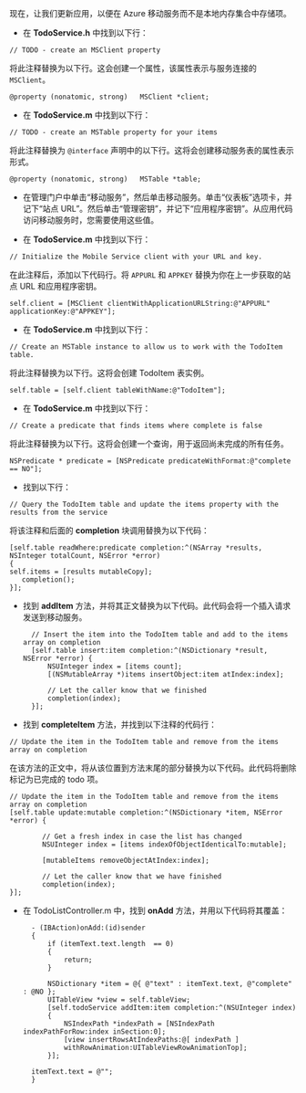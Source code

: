 
现在，让我们更新应用，以便在 Azure 移动服务而不是本地内存集合中存储项。

* 在 **TodoService.h** 中找到以下行：

```
// TODO - create an MSClient property
```

将此注释替换为以下行。这会创建一个属性，该属性表示与服务连接的 `MSClient`。

```
@property (nonatomic, strong)   MSClient *client;
```


* 在 **TodoService.m** 中找到以下行：

```
// TODO - create an MSTable property for your items
```

将此注释替换为 `@interface` 声明中的以下行。这将会创建移动服务表的属性表示形式。

```
@property (nonatomic, strong)   MSTable *table;
```


* 在管理门户中单击“移动服务”，然后单击移动服务。单击“仪表板”选项卡，并记下“站点 URL”。然后单击“管理密钥”，并记下“应用程序密钥”。从应用代码访问移动服务时，您需要使用这些值。


* 在 **TodoService.m** 中找到以下行：

```
// Initialize the Mobile Service client with your URL and key.
```

在此注释后，添加以下代码行。将 `APPURL` 和 `APPKEY` 替换为你在上一步获取的站点 URL 和应用程序密钥。

```
self.client = [MSClient clientWithApplicationURLString:@"APPURL" applicationKey:@"APPKEY"];
```


* 在 **TodoService.m** 中找到以下行：

```
// Create an MSTable instance to allow us to work with the TodoItem table.
```

将此注释替换为以下行。这将会创建 TodoItem 表实例。

```
self.table = [self.client tableWithName:@"TodoItem"];
```


* 在 **TodoService.m** 中找到以下行：

```
// Create a predicate that finds items where complete is false
```

将此注释替换为以下行。这将会创建一个查询，用于返回尚未完成的所有任务。

```
NSPredicate * predicate = [NSPredicate predicateWithFormat:@"complete == NO"];
```


* 找到以下行：

```
// Query the TodoItem table and update the items property with the results from the service
```

将该注释和后面的 **completion** 块调用替换为以下代码：

```
[self.table readWhere:predicate completion:^(NSArray *results, NSInteger totalCount, NSError *error)
{
self.items = [results mutableCopy];
   completion();
}];
```


* 找到 **addItem** 方法，并将其正文替换为以下代码。此代码会将一个插入请求发送到移动服务。

        // Insert the item into the TodoItem table and add to the items array on completion
        [self.table insert:item completion:^(NSDictionary *result, NSError *error) {
            NSUInteger index = [items count];
            [(NSMutableArray *)items insertObject:item atIndex:index];

            // Let the caller know that we finished
            completion(index);
        }];



* 找到 **completeItem** 方法，并找到以下注释的代码行：

```
// Update the item in the TodoItem table and remove from the items array on completion
```

在该方法的正文中，将从该位置到方法末尾的部分替换为以下代码。此代码将删除标记为已完成的 todo 项。


	// Update the item in the TodoItem table and remove from the items array on completion
	[self.table update:mutable completion:^(NSDictionary *item, NSError *error) {

            // Get a fresh index in case the list has changed
            NSUInteger index = [items indexOfObjectIdenticalTo:mutable];

            [mutableItems removeObjectAtIndex:index];

    		// Let the caller know that we have finished
    		completion(index);
	}];



* 在 TodoListController.m 中，找到 **onAdd** 方法，并用以下代码将其覆盖：


		- (IBAction)onAdd:(id)sender
		{
    		if (itemText.text.length  == 0)
    		{
        		return;
    		}

          	NSDictionary *item = @{ @"text" : itemText.text, @"complete" : @NO };
          	UITableView *view = self.tableView;
          	[self.todoService addItem:item completion:^(NSUInteger index)
          	{
              	NSIndexPath *indexPath = [NSIndexPath indexPathForRow:index inSection:0];
              	[view insertRowsAtIndexPaths:@[ indexPath ]
                withRowAnimation:UITableViewRowAnimationTop];
          	}];

    	itemText.text = @"";
		}


<!---HONumber=71-->
